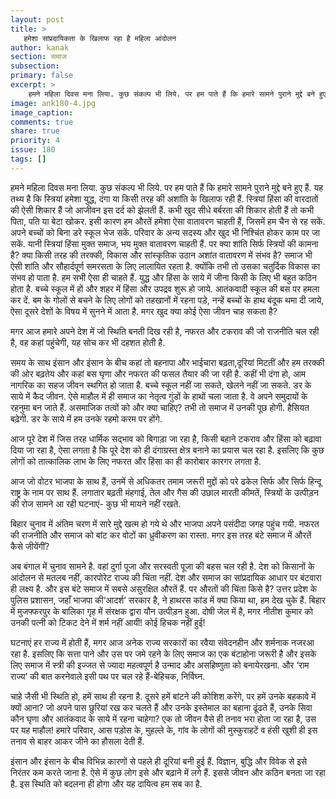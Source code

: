 ```yaml
---
layout: post
title: >
   हमेशा सांप्रदायिकता के खिलाफ रहा है महिला आंदोलन
author: kanak
section: समाज
subsection:
primary: false
excerpt: >
    हमने महिला दिवस मना लिया. कुछ संकल्प भी लिये. पर हम पाते हैं कि हमारे सामने पुराने मुद्दे बने हुए हैं. यह तथ्य है कि स्त्रियां हमेशा युद्ध, दंगा या किसी तरह की अशांति के खिलाफ रही हैं. स्त्रियां हिंसा की वारदातों की ऐसी शिकार हैं जो आजीवन इस दर्द को झेलती हैं.
image: ank180-4.jpg
image_caption: 
comments: true
share: true
priority: 4
issue: 180
tags: []
---
```


हमने महिला दिवस मना लिया. कुछ संकल्प भी लिये. पर हम पाते हैं कि हमारे सामने पुराने मुद्दे बने हुए हैं. यह तथ्य है कि स्त्रियां हमेशा युद्ध, दंगा या किसी तरह की अशांति के खिलाफ रही हैं. स्त्रियां हिंसा की वारदातों की ऐसी शिकार हैं जो आजीवन इस दर्द को झेलती हैं. कभी खुद सीधे बर्बरता की शिकार होती हैं तो कभी पिता, पति या बेटा खोकर. इसी कारण हम औरतें हमेशा ऐसा वातावरण चाहती हैं, जिसमें हम चैन से रह सकें. अपने बच्चों को बिना डरे स्कूल भेज सकें. परिवार के अन्य सदस्य और खुद भी निश्चिंत होकर काम पर जा सकें. यानी स्त्रियां हिंसा मुक्त समाज, भय मुक्त वातावरण चाहती हैं. पर क्या शांति सिर्फ स्त्रियों की कामना है? क्या किसी तरह की तरक्की, विकास और सांस्कृतिक उठान अशांत वातावरण में संभव है? समाज भी ऐसी शांति और सौहार्दपूर्ण समरसता के लिए लालायित रहता है. क्योंकि तभी तो उसका चतुर्दिक विकास का संभव हो पाता है. हम सभी ऐसा ही चाहते हैं. युद्ध और हिंसा के साये में जीना किसी के लिए भी बहुत कठिन होता है. बच्चे स्कूल में हों और शहर में हिंसा और उपद्रव शुरू हो जाये. आतंकवादी स्कूल की बस पर हमला कर दें. बम के गोलों से बचने के लिए लोगों को तहखानों में रहना पड़े, नन्हें बच्चों के हाथ बंदूक थमा दी जाये, ऐसा दूसरे देशों के विषय में सुनने में आता है. मगर खुद क्या कोई ऐसा जीवन चाह सकता है?

मगर आज हमारे अपने देश में जो स्थिति बनती दिख रही है, नफरत और टकराव की जो राजनीति चल रही है, वह कहां पहुंचेगी, यह सोच कर भी दहशत होती है.

समय के साथ इंसान और इंसान के बीच कहां तो बहनापा और भाईचारा बढ़ता,दूरियां मिटतीं और हम तरक्की की ओर बढ़तेय और कहां बस घृणा और नफरत की फसल तैयार की जा रही है. कहीं भी दंगा हो, आम नागरिक का सहज जीवन स्थगित हो जाता है. बच्चे स्कूल नहीं जा सकते, खेलने नहीं जा सकते. डर के साये में कैद जीवन. ऐसे माहौल में ही समाज का नेतृत्व गुंडों के हाथों चला जाता है. वे अपने समुदायों के रहनुमा बन जाते हैं. असमाजिक तत्वों को और क्या चाहिए? तभी तो समाज में उनकी पूछ होगी. हैसियत बढ़ेगी. डर के साये में हम उनके रहमो करम पर होंगे.

आज पूरे देश में जिस तरह धार्मिक सद्भाव को बिगाड़ा जा रहा है, किसी बहाने टकराव और हिंसा को बढ़ावा दिया जा रहा है, ऐसा लगता है कि पूरे देश को ही दंगाग्रस्त क्षेत्र बनाने का प्रयास चल रहा है. इसलिए कि कुछ लोगों को तात्कालिक लाभ के लिए नफरत और हिंसा का ही कारोबार कारगर लगता है.

आज जो वोटर भाजपा के साथ हैं, उनमें से अधिकतर तमाम जरूरी मुद्दों को परे ढकेल सिर्फ और सिर्फ हिन्दू राष्ट्र के नाम पर साथ हैं. लगातार बढ़ती मंहगाई, तेल और गैस की उछाल मारती कीमतें, स्त्रियों के उत्पीड़न की  रोज सामने आ रही घटनाएं- कुछ भी मायने नहीं रखते.

बिहार चुनाव में अंतिम चरण में सारे मुद्दे खत्म हो गये थे और भाजपा अपने पसंदीदा जगह पहुंच गयी. नफरत की राजनीति और समाज को बांट कर वोटों का ध्रुवीकरण का रास्ता. मगर इस तरह बंटे समाज में औरतें कैसे जीयेंगीं?

अब बंगाल में चुनाव सामने है. वहां दुर्गा पूजा और सरस्वती पूजा की बहस चल रही है. देश को किसानों के आंदोलन से मतलब नहीं, कारपोरेट राज्य की चिंता नहीं. देश और समाज का सांप्रदायिक आधार पर बंटवारा ही लक्ष्य है. और इस बंटे समाज में सबसे असुरक्षित औरतें हैं. पर औरतों की चिंता किसे है?  उत्तर प्रदेश के पुलिस प्रशासन, जहाँ भाजपा की‘आदर्श’ सरकार है, ने हाथरस कांड में क्या किया था, हम देख चुके हैं. बिहार में मुजफ्फरपुर के बालिका गृह में संरक्षक द्वारा यौन उत्पीड़न हुआ. दोषी जेल में है, मगर नीतीश कुमार को उनकी पत्नी को टिकट देने में शर्म नहीं आयी! कोई हिचक नहीं हुई!

घटनाएं हर राज्य में होती हैं, मगर आज अनेक राज्य सरकारों का रवैया संवेदनहीन और शर्मनाक नजरआ रहा है. इसलिए कि सत्ता पाने और उस पर जमे रहने के लिए समाज का  एक बंटाहोना जरूरी है और इसके लिए समाज में स्त्री की इज्जत से ज्यादा महत्वपूर्ण है उन्माद और असहिष्णुता को बनायेरखना. और ‘राम राज्य’ की बात करनेवाले इसी पथ पर चल रहे हैं-बेहिचक, निर्विघ्न.

चाहे जैसी भी स्थिति हो, हमें साथ ही रहना है. दूसरे हमें बांटने की कोशिश करेंगे, पर हमें उनके बहकावे में क्यों आना? जो अपने पास छुरियां रख कर चलते हैं और उनके इस्तेमाल का बहाना ढूंढते हैं, उनके सिवा कौन घृणा और आतंकवाद के साये में रहना चाहेगा? एक तो जीवन वैसे ही तनाव भरा होता जा रहा है, उस पर यह माहौल! हमारे परिवार, आस पड़ोस के, मुहल्ले के, गांव के लोगों की मुस्कुराहटें व हंसी खुशी ही इस तनाव से बाहर आकर जीने का हौसला देती हैं.

इंसान और इंसान के बीच विभिन्न कारणों से पहले ही दूरियां बनी हुई हैं. विज्ञान, बुद्धि और विवेक से इसे निरंतर कम करते जाना है. ऐसे में कुछ लोग इसे और बढ़ाने में लगे हैं. इससे जीवन और कठिन बनता जा रहा है. इस स्थिति को बदलना ही होगा और यह दायित्व हम सब का है.


